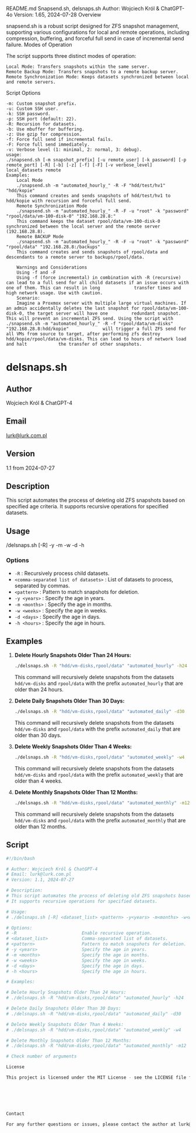 README.md
Snapsend.sh, delsnaps.sh
Author: Wojciech Król & ChatGPT-4o
Version: 1.65, 2024-07-28
Overview

snapsend.sh is a robust script designed for ZFS snapshot management, supporting various configurations for local and remote operations, including compression, buffering, and forceful full send in case of incremental send failure.
Modes of Operation

The script supports three distinct modes of operation:

    Local Mode: Transfers snapshots within the same server.
    Remote Backup Mode: Transfers snapshots to a remote backup server.
    Remote Synchronization Mode: Keeps datasets synchronized between local and remote servers.

Script Options

    -m: Custom snapshot prefix.
    -u: Custom SSH user.
    -k: SSH password.
    -p: SSH port (default: 22).
    -R: Recursion for datasets.
    -b: Use mbuffer for buffering.
    -z: Use gzip for compression.
    -f: Force full send if incremental fails.
    -F: Force full send immediately.
    -v: Verbose level (1: minimal, 2: normal, 3: debug).
    usage:
    ./snapsend.sh [-m snapshot_prefix] [-u remote_user] [-k password] [-p remote_port] [-R] [-b] [-z] [-f] [-F] [-v verbose_level] local_datasets remote
    Examples:
        Local Mode
        ./snapsend.sh -m "automated_hourly_" -R -F "hdd/test/hv1" "hdd/kopie"
        This command creates and sends snapshots of hdd/test/hv1 to hdd/kopie with recursion and forceful full send.
        Remote Synchronization Mode
        ./snapsend.sh -m "automated_hourly_" -R -F -u "root" -k "password" "rpool/data/vm-100-disk-0" "192.168.28.8:"
        This command keeps the dataset rpool/data/vm-100-disk-0 synchronized between the local server and the remote server (192.168.28.8).
        Remote BACKUP Mode
        ./snapsend.sh -m "automated_hourly_" -R -F -u "root" -k "password" "rpool/data" "192.168.28.8:/backups"
        This command creates and sends snapshots of rpool/data and descendants to a remote server to backups/rpool/data.
        
        Warnings and Considerations
        Using -f and -F
        Using -f (force incremental) in combination with -R (recursive) can lead to a full send for all child datasets if an issue occurs with one of them. This can result in long             transfer times and high network usage. Use with caution.
        Scenario:
        Imagine a Proxmox server with multiple large virtual machines. If an admin accidentally deletes the last snapshot for rpool/data/vm-100-disk-0, the target server will have one         redundant snapshot. This will prevent an incremental ZFS send. Using the script with ./snapsend.sh -m "automated_hourly_" -R -f "rpool/data/vm-disks" "192.168.28.8:hdd/kopie"             will trigger a full ZFS send for all VMs from source to target, after performing zfs destroy hdd/kopie/rpool/data/vm-disks. This can lead to hours of network load and halt            the transfer of other snapshots.
# delsnaps.sh

## Author
Wojciech Król & ChatGPT-4

## Email
lurk@lurk.com.pl

## Version
1.1 from 2024-07-27

## Description
This script automates the process of deleting old ZFS snapshots based on specified age criteria. It supports recursive operations for specified datasets.

## Usage
/delsnaps.sh [-R] <comma-separated list of datasets> <pattern> -y<years> -m<months> -w<weeks> -d<days> -h<hours>

### Options
- `-R`                         : Recursively process child datasets.
- `<comma-separated list of datasets>` : List of datasets to process, separated by commas.
- `<pattern>`                  : Pattern to match snapshots for deletion.
- `-y <years>`                 : Specify the age in years.
- `-m <months>`                : Specify the age in months.
- `-w <weeks>`                 : Specify the age in weeks.
- `-d <days>`                  : Specify the age in days.
- `-h <hours>`                 : Specify the age in hours.

## Examples

1. **Delete Hourly Snapshots Older Than 24 Hours:**
    ```bash
    ./delsnaps.sh -R "hdd/vm-disks,rpool/data" "automated_hourly" -h24
    ```
    This command will recursively delete snapshots from the datasets `hdd/vm-disks` and `rpool/data` with the prefix `automated_hourly` that are older than 24 hours.

2. **Delete Daily Snapshots Older Than 30 Days:**
    ```bash
    ./delsnaps.sh -R "hdd/vm-disks,rpool/data" "automated_daily" -d30
    ```
    This command will recursively delete snapshots from the datasets `hdd/vm-disks` and `rpool/data` with the prefix `automated_daily` that are older than 30 days.

3. **Delete Weekly Snapshots Older Than 4 Weeks:**
    ```bash
    ./delsnaps.sh -R "hdd/vm-disks,rpool/data" "automated_weekly" -w4
    ```
    This command will recursively delete snapshots from the datasets `hdd/vm-disks` and `rpool/data` with the prefix `automated_weekly` that are older than 4 weeks.

4. **Delete Monthly Snapshots Older Than 12 Months:**
    ```bash
    ./delsnaps.sh -R "hdd/vm-disks,rpool/data" "automated_monthly" -m12
    ```
    This command will recursively delete snapshots from the datasets `hdd/vm-disks` and `rpool/data` with the prefix `automated_monthly` that are older than 12 months.

## Script

```bash
#!/bin/bash

# Author: Wojciech Król & ChatGPT-4
# Email: lurk@lurk.com.pl
# Version: 1.1, 2024-07-27

# Description:
# This script automates the process of deleting old ZFS snapshots based on specified age criteria.
# It supports recursive operations for specified datasets.

# Usage:
# ./delsnaps.sh [-R] <dataset_list> <pattern> -y<years> -m<months> -w<weeks> -d<days> -h<hours>

# Options:
# -R                         Enable recursive operation.
# <dataset_list>             Comma-separated list of datasets.
# <pattern>                  Pattern to match snapshots for deletion.
# -y <years>                 Specify the age in years.
# -m <months>                Specify the age in months.
# -w <weeks>                 Specify the age in weeks.
# -d <days>                  Specify the age in days.
# -h <hours>                 Specify the age in hours.

# Examples:

# Delete Hourly Snapshots Older Than 24 Hours:
# ./delsnaps.sh -R "hdd/vm-disks,rpool/data" "automated_hourly" -h24

# Delete Daily Snapshots Older Than 30 Days:
# ./delsnaps.sh -R "hdd/vm-disks,rpool/data" "automated_daily" -d30

# Delete Weekly Snapshots Older Than 4 Weeks:
# ./delsnaps.sh -R "hdd/vm-disks,rpool/data" "automated_weekly" -w4

# Delete Monthly Snapshots Older Than 12 Months:
# ./delsnaps.sh -R "hdd/vm-disks,rpool/data" "automated_monthly" -m12

# Check number of arguments

License

This project is licensed under the MIT License - see the LICENSE file for details.






Contact

For any further questions or issues, please contact the author at lurk@lurk.com.pl.



